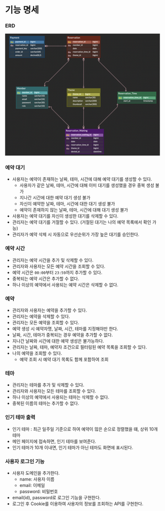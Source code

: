 # 기능 명세

### ERD

![ERD.png](ERD.png)

### 예약 대기

- 사용자는 예약이 존재하는 날짜, 테마, 시간에 대해 예약 대기를 생성할 수 있다.
    - 사용자가 같은 날짜, 테마, 시간에 대해 이미 대기를 생성했을 경우 중복 생성 불가
    - 지나간 시간에 대한 예약 대기 생성 불가
    - 자신이 예약한 날짜, 테마, 시간에 대한 대기 생성 불가
    - 예약이 존재하지 않는 날짜, 테마, 시간에 대해 대기 생성 불가
- 사용자는 예약 대기를 자신이 생성한 대기를 삭제할 수 있다.
- 관리자는 예약 대기를 거절할 수 있다. (거절된 대기는 나의 예약 목록에서 확인 가능)
- 관리자가 예약 삭제 시 자동으로 우선순위가 가장 높은 대기를 승인한다.

### 예약 시간

- 관리자는 예약 시간을 추가 및 삭제할 수 있다.
- 관리자와 사용자는 모든 예약 시간을 조회할 수 있다.
- 예약 시간은 `00:00`부터 `23:59`까지 추가할 수 있다.
- 중복되는 예약 시간은 추가할 수 없다.
- 하나 이상의 예약에서 사용되는 예약 시간은 삭제할 수 없다.

### 예약

- 관리자와 사용자는 예약을 추가할 수 있다.
- 관리자는 예약을 삭제할 수 있다.
- 관리자는 모든 예약을 조회할 수 있다.
- 예약 생성 시 예약자명, 날짜, 시간, 테마를 지정해야만 한다.
- 날짜, 시간, 테마가 중복되는 경우 예약을 추가할 수 없다.
- 지나간 날짜와 시간에 대한 예약 생성은 불가능하다.
- 관리자는 날짜, 테마, 예약자 조건으로 필터링된 예약 목록을 조회할 수 있다.
- 나의 예약을 조회할 수 있다.
    - 예약 조회 시 예약 대기 목록도 함께 포함하여 조회

### 테마

- 관리자는 테마를 추가 및 삭제할 수 있다.
- 관리자와 사용자는 모든 테마를 조회할 수 있다.
- 하나 이상의 예약에서 사용되는 테마는 삭제할 수 없다.
- 중복된 이름의 테마는 추가할 수 없다.

### 인기 테마 출력

- 인기 테마 : 최근 일주일 기준으로 하여 예약이 많은 순으로 정렬했을 떄, 상위 10개 테마
- 메인 페이지에 접속하면, 인기 테마를 보여준다.
- 인기 테마가 10개 이내면, 인기 테마가 아닌 테마도 화면에 표시된다.

### 사용자 로그인 기능

- 사용자 도메인을 추가한다.
    - name: 사용자 이름
    - email: 이메일
    - password: 비밀번호
- email(id), password로 로그인 기능을 구현한다.
- 로그인 후 Cookie를 이용하여 사용자의 정보를 조회하는 API를 구현한다.
